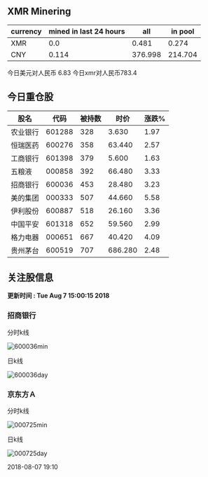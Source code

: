 ## XMR Minering

|currency|mined in last 24 hours|all|in pool|
|---|---|---|---|
|XMR|0.0|0.481|0.274|
|CNY|0.114|376.998|214.704|

今日美元对人民币 6.83	今日xmr对人民币783.4


## 今日重仓股 

|股名|代码|被持数|时价|涨跌%|
|---|---|---|---|---|
|农业银行|601288|328|3.630|1.97|
|恒瑞医药|600276|358|63.440|2.57|
|工商银行|601398|379|5.600|1.63|
|五粮液|000858|392|66.480|3.33|
|招商银行|600036|453|28.480|3.23|
|美的集团|000333|507|44.660|5.58|
|伊利股份|600887|518|26.160|3.36|
|中国平安|601318|652|59.560|2.99|
|格力电器|000651|667|40.420|4.09|
|贵州茅台|600519|707|686.280|2.48|

## 关注股信息
**更新时间 : Tue Aug  7 15:00:15 2018**
### 招商银行 
分时k线

![600036min](http://image.sinajs.cn/newchart/min/n/sh600036.gif)

日k线

![600036day](http://image.sinajs.cn/newchart/daily/n/sh600036.gif)

### 京东方Ａ 
分时k线

![000725min](http://image.sinajs.cn/newchart/min/n/sz000725.gif)

日k线

![000725day](http://image.sinajs.cn/newchart/daily/n/sz000725.gif)

2018-08-07 19:10